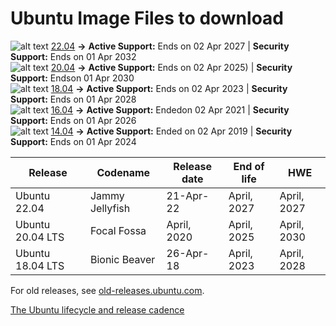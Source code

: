 
# Ubuntu Image Files to download

![alt text](https://releases.ubuntu.com/icons/folder.gif) [22.04](https://releases.ubuntu.com/22.04/) __->__ __Active Support:__ Ends on 02 Apr 2027 | __Security Support:__ Ends on 01 Apr 2032  
![alt text](https://releases.ubuntu.com/icons/folder.gif) [20.04](https://releases.ubuntu.com/20.04/) __->__ __Active Support:__ Ends on 02 Apr 2025) | __Security Support:__ Endson 01 Apr 2030   
![alt text](https://releases.ubuntu.com/icons/folder.gif) [18.04](https://releases.ubuntu.com/18.04/) __->__ __Active Support:__ Ends on 02 Apr 2023 | __Security Support:__ Ends on 01 Apr 2028  
![alt text](https://releases.ubuntu.com/icons/folder.gif) [16.04](https://releases.ubuntu.com/16.04/) __->__ __Active Support:__ Endedon 02 Apr 2021 | __Security Support:__ Ends on 01 Apr 2026   
![alt text](https://releases.ubuntu.com/icons/folder.gif) [14.04](https://releases.ubuntu.com/14.04/) __->__ __Active Support:__ Ended on 02 Apr 2019 | __Security Support:__ Ends on 01 Apr 2024   


| Release          | Codename        | Release date | End of life | HWE          |
|------------------|-----------------|--------------|-------------|--------------|
| Ubuntu 22.04     | Jammy Jellyfish | 21-Apr-22    | April, 2027 | April, 2027  |
| Ubuntu 20.04 LTS | Focal Fossa     | April, 2020  | April, 2025 | April, 2030  |
| Ubuntu 18.04 LTS | Bionic Beaver   | 26-Apr-18    | April, 2023 | April, 2028  |

For old releases, see [old-releases.ubuntu.com](http://old-releases.ubuntu.com/releases/).

[The Ubuntu lifecycle and release cadence](https://ubuntu.com/about/release-cycle)
